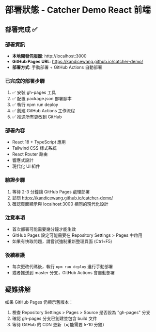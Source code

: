 # 部署狀態 - Catcher Demo React 前端

## 部署完成 ✅

### 部署資訊
- **本地開發伺服器**: http://localhost:3000
- **GitHub Pages URL**: https://kandicewang.github.io/catcher-demo/
- **部署方式**: 手動部署 + GitHub Actions 自動部署

### 已完成的部署步驟
1. ✅ 安裝 gh-pages 工具
2. ✅ 配置 package.json 部署腳本
3. ✅ 執行 npm run deploy
4. ✅ 創建 GitHub Actions 工作流程
5. ✅ 推送所有更改到 GitHub

### 部署內容
- React 18 + TypeScript 應用
- Tailwind CSS 樣式系統
- React Router 路由
- 響應式設計
- 現代化 UI 組件

### 驗證步驟
1. 等待 2-3 分鐘讓 GitHub Pages 處理部署
2. 訪問 https://kandicewang.github.io/catcher-demo/
3. 確認頁面顯示與 localhost:3000 相同的現代化設計

### 注意事項
- 首次部署可能需要幾分鐘才能生效
- GitHub Pages 設定可能需要在 Repository Settings > Pages 中啟用
- 如果有快取問題，請嘗試強制重新整理頁面 (Ctrl+F5)

### 後續維護
- 每次更改代碼後，執行 `npm run deploy` 進行手動部署
- 或者推送到 master 分支，GitHub Actions 會自動部署

## 疑難排解
如果 GitHub Pages 仍顯示舊版本：
1. 檢查 Repository Settings > Pages > Source 是否設為 "gh-pages" 分支
2. 確認 gh-pages 分支已創建並包含 build 文件
3. 等待 GitHub 的 CDN 更新（可能需要 5-10 分鐘）
